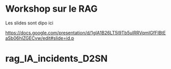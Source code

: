 # Workshop sur le RAG

Les slides sont dipo ici

https://docs.google.com/presentation/d/1gIA1B26LT5l9Tb5ulRRVqmIGfFIBtEaSb06hIZGECvw/edit#slide=id.p
# rag_IA_incidents_D2SN
